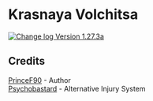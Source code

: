 # Krasnaya Volchitsa
[![Change log Version 1.27.3a](https://img.shields.io/badge/Version-1.27.3a-white?style=plastic&logo=github&labelColor=black&color=teal)](ChangeLog.md)

## Credits
[PrinceF90](https://github.com/NikolaiF90) - Author  
[Psychobastard](https://forums.bohemia.net/profile/762318-psychobastard/) - Alternative Injury System  
